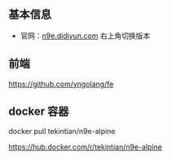 ## 基本信息

- 官网：[n9e.didiyun.com](https://n9e.didiyun.com/) 右上角切换版本

## 前端
https://github.com/yngolang/fe



## docker 容器


docker pull tekintian/n9e-alpine


https://hub.docker.com/r/tekintian/n9e-alpine


